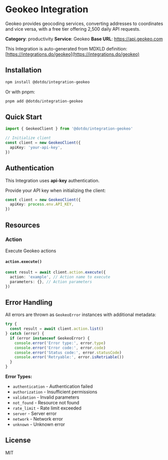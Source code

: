 # Geokeo Integration

Geokeo provides geocoding services, converting addresses to coordinates and vice versa, with a free tier offering 2,500 daily API requests.

**Category**: productivity
**Service**: Geokeo
**Base URL**: https://api.geokeo.com

This Integration is auto-generated from MDXLD definition: [https://integrations.do/geokeo](https://integrations.do/geokeo)

## Installation

```bash
npm install @dotdo/integration-geokeo
```

Or with pnpm:

```bash
pnpm add @dotdo/integration-geokeo
```

## Quick Start

```typescript
import { GeokeoClient } from '@dotdo/integration-geokeo'

// Initialize client
const client = new GeokeoClient({
  apiKey: 'your-api-key',
})
```

## Authentication

This Integration uses **api-key** authentication.

Provide your API key when initializing the client:

```typescript
const client = new GeokeoClient({
  apiKey: process.env.API_KEY,
})
```

## Resources

### Action

Execute Geokeo actions

#### `action.execute()`

```typescript
const result = await client.action.execute({
  action: 'example', // Action name to execute
  parameters: {}, // Action parameters
})
```

## Error Handling

All errors are thrown as `GeokeoError` instances with additional metadata:

```typescript
try {
  const result = await client.action.list()
} catch (error) {
  if (error instanceof GeokeoError) {
    console.error('Error type:', error.type)
    console.error('Error code:', error.code)
    console.error('Status code:', error.statusCode)
    console.error('Retryable:', error.isRetriable())
  }
}
```

**Error Types:**

- `authentication` - Authentication failed
- `authorization` - Insufficient permissions
- `validation` - Invalid parameters
- `not_found` - Resource not found
- `rate_limit` - Rate limit exceeded
- `server` - Server error
- `network` - Network error
- `unknown` - Unknown error

## License

MIT
